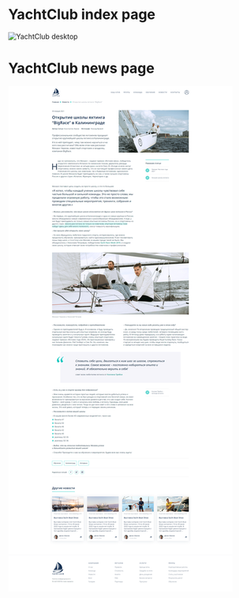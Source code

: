 # YachtClub index page

![YachtClub desktop](https://github.com/Edanriell/YachtClub/blob/master/YachtClub-Index.png?raw=true)

# YachtClub news page

![YachtClub tablet](https://github.com/Edanriell/YachtClub/blob/master/YachtClub-News.png?raw=true)
